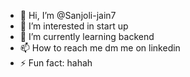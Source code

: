 - 👋 Hi, I’m @Sanjoli-jain7
- 👀 I’m interested in start up
- 🌱 I’m currently learning backend
- 📫 How to reach me dm me on linkedin
- ⚡ Fun fact: hahah

<!---
Sanjoli-jain7/Sanjoli-jain7 is a ✨ special ✨ repository because its `README.md` (this file) appears on your GitHub profile.
You can click the Preview link to take a look at your changes.
--->
